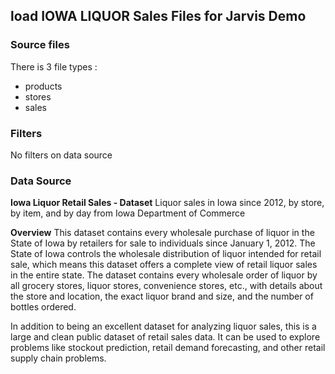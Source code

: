 ## load IOWA LIQUOR Sales Files for Jarvis Demo

### Source files

There is 3 file types :

- products
- stores
- sales

### Filters

No filters on data source

### Data Source

**Iowa Liquor Retail Sales - Dataset**
Liquor sales in Iowa since 2012, by store, by item, and by day
from Iowa Department of Commerce

**Overview**
This dataset contains every wholesale purchase of liquor in the State of Iowa by retailers for sale to individuals since January 1, 2012. The State of Iowa controls the wholesale distribution of liquor intended for retail sale, which means this dataset offers a complete view of retail liquor sales in the entire state. The dataset contains every wholesale order of liquor by all grocery stores, liquor stores, convenience stores, etc., with details about the store and location, the exact liquor brand and size, and the number of bottles ordered.

In addition to being an excellent dataset for analyzing liquor sales, this is a large and clean public dataset of retail sales data. It can be used to explore problems like stockout prediction, retail demand forecasting, and other retail supply chain problems.
